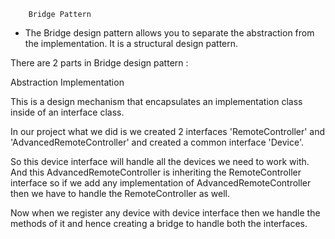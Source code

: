 
		
		Bridge Pattern
		
- The Bridge design pattern allows you to separate the abstraction from the implementation. It is a structural design pattern. 

There are 2 parts in Bridge design pattern : 

Abstraction
Implementation

This is a design mechanism that encapsulates an implementation class inside of an interface class.

In our project what we did is we created 2 interfaces 'RemoteController' and 'AdvancedRemoteController' and created a common interface 'Device'.

So this device interface will handle all the devices we need to work with. And this AdvancedRemoteController is inheriting the RemoteController interface so if we add any implementation of AdvancedRemoteController then we have to handle the RemoteController as well.

Now when we register any device with device interface then we handle the methods of it and hence creating a bridge to handle both the interfaces.
